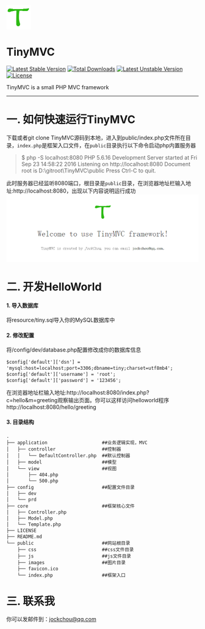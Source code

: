 ![logo](./resource/logo.png)

# TinyMVC
[![Latest Stable Version](https://poser.pugx.org/jockchou/tinymvc/v/stable)](https://packagist.org/packages/jockchou/tinymvc)
[![Total Downloads](https://poser.pugx.org/jockchou/tinymvc/downloads)](https://packagist.org/packages/jockchou/tinymvc)
[![Latest Unstable Version](https://poser.pugx.org/jockchou/tinymvc/v/unstable)](https://packagist.org/packages/jockchou/tinymvc)
[![License](https://poser.pugx.org/jockchou/tinymvc/license)](https://packagist.org/packages/jockchou/tinymvc)

TinyMVC is a small PHP MVC framework

----------

# 一. 如何快速运行TinyMVC

下载或者git clone TinyMVC源码到本地，进入到public/index.php文件所在目录，`index.php`是框架入口文件，在`public`目录执行以下命令启动php内置服务器


> $ php -S localhost:8080
> PHP 5.6.16 Development Server started at Fri Sep 23 14:58:22 2016
> Listening on http://localhost:8080
> Document root is D:\gitroot\TinyMVC\public
> Press Ctrl-C to quit.

此时服务器已经监听8080端口，根目录是`public`目录，在浏览器地址栏输入地址:http://localhost:8080，出现以下内容说明运行成功
![logo](./resource/TinyMVC.png)
# 二. 开发HelloWorld

#### 1. 导入数据库
将resource/tiny.sql导入你的MySQL数据库中

#### 2. 修改配置
将/config/dev/database.php配置修改成你的数据库信息

```
$config['default']['dsn'] = 'mysql:host=localhost;port=3306;dbname=tiny;charset=utf8mb4';
$config['default']['username'] = 'root';
$config['default']['password'] = '123456';
```

在浏览器地址栏输入地址:http://localhost:8080/index.php?c=hello&m=greeting观察输出页面。你可以这样访问helloworld程序http://localhost:8080/hello/greeting

#### 3. 目录结构

```
.
├── application                    ##业务逻辑实现，MVC
│   ├── controller                 ##控制器
│   │   └── DefaultController.php  ##默认控制器
│   ├── model                      ##模型
│   └── view                       ##视图
│       ├── 404.php
│       └── 500.php
├── config                         ##配置文件目录
│   ├── dev
│   └── prd
├── core                           ##框架核心文件
│   ├── Controller.php
│   ├── Model.php
│   └── Template.php
├── LICENSE
├── README.md
└── public                         ##网站根目录
    ├── css                        ##css文件目录
    ├── js                         ##js文件目录
    ├── images                     ##图片目录
	├── favicon.ico 
    └── index.php                  ##框架入口
```

# 三. 联系我 ##
你可以发邮件到：jockchou@qq.com
